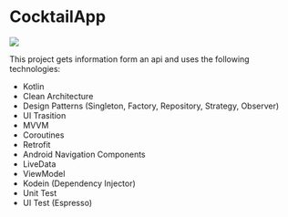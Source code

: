 # CocktailApp
 ![](GitHubResume.gif)
 
This project gets information form an api and uses the following technologies:


  - Kotlin
  - Clean Architecture
  - Design Patterns (Singleton, Factory, Repository, Strategy, Observer)
  - UI Trasition
  - MVVM
  - Coroutines
  - Retrofit
  - Android Navigation Components
  - LiveData
  - ViewModel
  - Kodein (Dependency Injector)
  - Unit Test
  - UI Test (Espresso)
 
 


